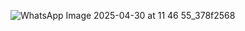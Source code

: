 ![WhatsApp Image 2025-04-30 at 11 46 55_378f2568](https://github.com/user-attachments/assets/d96b0958-83a4-4b16-9a11-4d16f72754d1)
